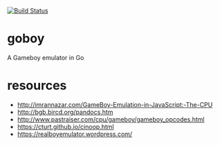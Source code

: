 [![Build Status](https://travis-ci.org/cfajardo/goboy.svg?branch=master)](https://travis-ci.org/cfajardo/goboy)
# goboy

A Gameboy emulator in Go

# resources
- http://imrannazar.com/GameBoy-Emulation-in-JavaScript:-The-CPU
- http://bgb.bircd.org/pandocs.htm
- http://www.pastraiser.com/cpu/gameboy/gameboy_opcodes.html
- https://cturt.github.io/cinoop.html
- https://realboyemulator.wordpress.com/
